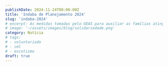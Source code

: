 ```yaml
---
publishDate: 2024-11-24T00:00:00Z
title: 'Indaba de Planejamento 2024'
slug: 'indaba-2024'
# excerpt: As medidas tomadas pelo GEAS para auxiliar as famílias atingidas pelas inundações de maio de 2024.
# image: '~/assets/images/blog/solidariedade.png'
category: Notícia
# tags:
# - voluntariado
# - cml
# - escotismo
draft: true
---
```


<!-- POST SOBRE indaba

citar planejamento e algumas ações
-->
